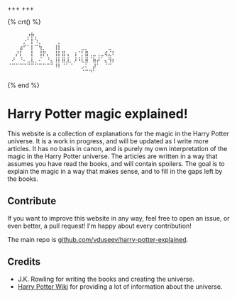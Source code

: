 +++
+++

{% crt() %}
```
⠀⠀⠀⠀⠀⡰⡷⡀⠀⠀⠀⠀⠀⠀⠀⠀⠀⠀⠀⠀⠀⠀⠀⠀⠀⠀⠀⠀
⠀⠀⠀⠀⡐⠁⡇⠱⡀⠀⠀⠀⠀⡀⠀⠀⠀⠀⠀⠀⠀⠀⠀⠀⠀⠀⠀⠀
⠀⠀⠀⣴⠋⠁⡇⠉⢳⡀⠀⠀⢸⡇⠀⠀⠀⠀⠀⣀⡀⠀⠀⠀⠀⠀⣀⠀
⠀⠀⡜⡇⠀⠀⡇⠀⢸⡟⡄⠀⢸⡇⣿⢠⠀⢰⠈⡃⣿⢀⣀⢀⣀⢾⣌⠇
⠀⠜⠀⠘⠄⣀⣇⡀⠌⠀⠘⣄⢸⡇⣿⣸⡀⡸⠸⣇⣿⠈⣷⡼⠁⣄⢻⡆
⠈⠉⠉⠉⠉⠉⠉⠉⠉⠉⠉⠉⠸⠇⠈⠁⠈⠀⠀⡠⠅⠀⡼⠁⠀⠈⠉⠀
⠀⠀⠀⠀⠀⠀⠀⠀⠀⠀⠀⠀⠀⠀⠀⠀⠀⠀⠀⠈⠉⠙⠁⠀⠀⠀⠀⠀
```
{% end %}

# Harry Potter magic explained!

This website is a collection of explanations for the magic in the Harry Potter universe. It is a work in progress, and will be updated as I write more articles. It has no basis in canon, and is purely my own interpretation of the magic in the Harry Potter universe. The articles are written in a way that assumes you have read the books, and will contain spoilers. The goal is to explain the magic in a way that makes sense, and to fill in the gaps left by the books.

## Contribute

If you want to improve this website in any way, feel free to open an issue, or even better, a pull request! I'm happy about every contribution!

The main repo is [github.com/vduseev/harry-potter-explained](https://github.com/vduseev/harry-potter-explained).

## Credits

- J.K. Rowling for writing the books and creating the universe.
- [Harry Potter Wiki](https://harrypotter.fandom.com/wiki/Main_Page) for providing a lot of information about the universe.
